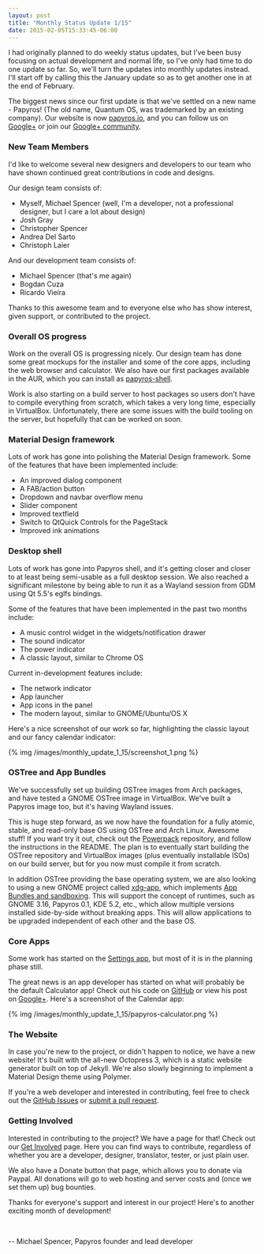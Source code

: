 ```yaml
---
layout: post
title: "Monthly Status Update 1/15"
date: 2015-02-05T15:33:45-06:00
---
```


I had originally planned to do weekly status updates, but I've been busy focusing on actual development and normal life, so I've only had time to do one update so far. So, we'll turn the updates into monthly updates instead. I'll start off by calling this the January update so as to get another one in at the end of February.

The biggest news since our first update is that we've settled on a new name - Papyros! (The old name, Quantum OS, was trademarked by an existing company). Our website is now [papyros.io](http://papyros.io), and you can follow us on [Google+](https://plus.google.com/113262712329378697012) or join our [Google+ community](https://plus.google.com/u/0/communities/109966288908859324845).

### New Team Members

I'd like to welcome several new designers and developers to our team who have shown continued great contributions in code and designs.

Our design team consists of:

 * Myself, Michael Spencer (well, I'm a developer, not a professional designer, but I care a lot about design)
 * Josh Gray
 * Christopher Spencer
 * Andrea Del Sarto
 * Christoph Laier

And our development team consists of:

 * Michael Spencer (that's me again)
 * Bogdan Cuza
 * Ricardo Vieira

Thanks to this awesome team and to everyone else who has show interest, given support, or contributed to the project.

### Overall OS progress

Work on the overall OS is progressing nicely. Our design team has done some great mockups for the installer and some of the core apps, including the web browser and calculator. We also have our first packages available in the AUR, which you can install as [papyros-shell](https://aur.archlinux.org/packages/papyros-shell/).

Work is also starting on a build server to host packages so users don't have to compile everything from scratch, which takes a very long time, especially in VirtualBox. Unfortunately, there are some issues with the build tooling on the server, but hopefully that can be worked on soon.

### Material Design framework

Lots of work has gone into polishing the Material Design framework. Some of the features that have been implemented include:

 * An improved dialog component
 * A FAB/action button
 * Dropdown and navbar overflow menu
 * Slider component
 * Improved textfield
 * Switch to QtQuick Controls for the PageStack
 * Improved ink animations

### Desktop shell

Lots of work has gone into Papyros shell, and it's getting closer and closer to at least being semi-usable as a full desktop session. We also reached a significant milestone by being able to run it as a Wayland session from GDM using Qt 5.5's eglfs bindings.

Some of the features that have been implemented in the past two months include:

 * A music control widget in the widgets/notification drawer
 * The sound indicator
 * The power indicator
 * A classic layout, similar to Chrome OS

Current in-development features include:

 * The network indicator
 * App launcher
 * App icons in the panel
 * The modern layout, similar to GNOME/Ubuntu/OS X

 Here's a nice screenshot of our work so far, highlighting the classic layout and our fancy calendar indicator:

 {% img /images/monthly_update_1_15/screenshot_1.png %}

### OSTree and App Bundles

We've successfully set up building OSTree images from Arch packages, and have tested a GNOME OSTree image in VirtualBox. We've built a Papyros image too, but it's having Wayland issues.

This is huge step forward, as we now have the foundation for a fully atomic, stable, and read-only base OS using OSTree and Arch Linux. Awesome stuff! If you want try it out, check out the [Powerpack](https://github.com/papyros/powerpack) repository, and follow the instructions in the README. The plan is to eventually start building the OSTree repository and VirtualBox images (plus eventually installable ISOs) on our build server, but for you now must compile it from scratch.

In addition OSTree providing the base operating system, we are also looking to using a new GNOME project called [xdg-app](https://github.com/alexlarsson/xdg-app), which implements [App Bundles and sandboxing](https://wiki.gnome.org/Projects/SandboxedApps). This will support the concept of runtimes, such as GNOME 3.16, Papyros 0.1, KDE 5.2, etc., which allow multiple versions installed side-by-side without breaking apps. This will allow applications to be upgraded independent of each other and the base OS.

### Core Apps

Some work has started on the [Settings app](https://github.com/papyros/settings-app), but most of it is in the planning phase still.

The great news is an app developer has started on what will probably be the default Calculator app! Check out his code on [GitHub](https://github.com/PierreJacquier/papyros-calculator) or view his post on [Google+](https://plus.google.com/117435800250066519130/posts/da2JuC1gkbN). Here's a screenshot of the Calendar app:

{% img /images/monthly_update_1_15/papyros-calculator.png %}

### The Website

In case you're new to the project, or didn't happen to notice, we have a new website! It's built with the all-new Octopress 3, which is a static website generator built on top of Jekyll. We're also slowly beginning to implement a Material Design theme using Polymer.

If you're a web developer and interested in contributing, feel free to check out the [GitHub Issues](https://github.com/papyros/papyros.github.io/issues) or [submit a pull request](https://github.com/papyros/papyros.github.io/pulls).

### Getting Involved

Interested in contributing to the project? We have a page for that! Check out our [Get Involved](/get_involved) page. Here you can find ways to contribute, regardless of whether you are a developer, designer, translator, tester, or just plain user.

We also have a Donate button that page, which allows you to donate via Paypal. All donations will go to web hosting and server costs and (once we set them up) bug bounties.

Thanks for everyone's support and interest in our project! Here's to another exciting month of development!

<br/>

-- Michael Spencer, Papyros founder and lead developer

